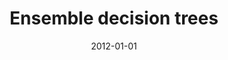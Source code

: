 ---
# Documentation: https://wowchemy.com/docs/managing-content/

title: Ensemble decision trees
subtitle: ''
summary: ''
authors:
- zieba
tags: []
categories: []
date: '2012-01-01'
lastmod: 2022-10-07T05:50:23Z
featured: false
draft: false

# Featured image
# To use, add an image named `featured.jpg/png` to your page's folder.
# Focal points: Smart, Center, TopLeft, Top, TopRight, Left, Right, BottomLeft, Bottom, BottomRight.
image:
  caption: ''
  focal_point: ''
  preview_only: false

# Projects (optional).
#   Associate this post with one or more of your projects.
#   Simply enter your project's folder or file name without extension.
#   E.g. `projects = ["internal-project"]` references `content/project/deep-learning/index.md`.
#   Otherwise, set `projects = []`.
projects: []
publishDate: '2022-10-07T05:50:21.667345Z'
publication_types:
- '5'
abstract: ''
publication: '*LAP Lambert Academic Publishing*'
---